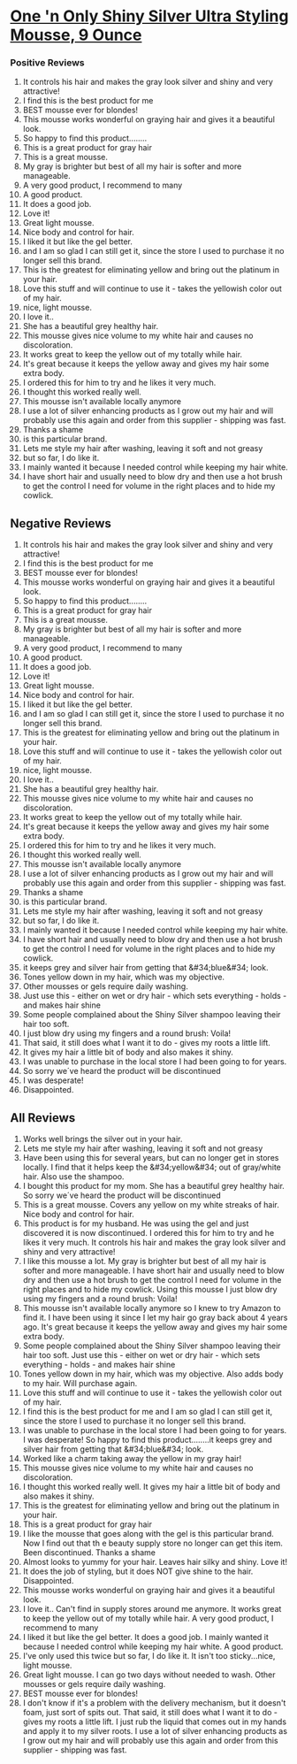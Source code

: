 # [One &#x27;n Only Shiny Silver Ultra Styling Mousse, 9 Ounce](https://products.checkmycream.com/products/One-&#x27;n-Only-Shiny-Silver-Ultra-Styling-Mousse-9-Ounce.html)

### Positive Reviews

<ol>
      <li>It controls his hair and makes the gray look silver and shiny and very attractive!</li>
      <li>I find this is the best product for me</li>
      <li>BEST mousse ever for blondes!</li>
      <li>This mousse works wonderful on graying hair and gives it a beautiful look.</li>
      <li>So happy to find this product........</li>
      <li>This is a great product for gray hair</li>
      <li>This is a great mousse.</li>
      <li>My gray is brighter but best of all my hair is softer and more manageable.  </li>
      <li>A very good product, I recommend to many</li>
      <li>A good product.</li>
      <li>It does a good job.</li>
      <li>Love it!</li>
      <li>Great light mousse.</li>
      <li>Nice body and control for hair.</li>
      <li>I liked it but like the gel better.</li>
      <li>and I am so glad I can still get it, since the store I used to purchase it no longer sell this brand.</li>
      <li>This is the greatest for eliminating yellow and bring out the platinum in your hair.</li>
      <li>Love this stuff and will continue to use it - takes the yellowish color out of my hair.</li>
      <li>nice, light mousse.</li>
      <li>I love it..  </li>
      <li>She has a  beautiful grey healthy hair.  </li>
      <li>This mousse gives nice volume to my white hair and causes no discoloration.</li>
      <li>It works great to keep the yellow out of my totally while hair.</li>
      <li>It&#x27;s great because it keeps the yellow away and gives my hair some extra body.</li>
      <li>I ordered this for him to try and he likes it very much.  </li>
      <li>I thought this worked really well.</li>
      <li>This mousse isn&#x27;t available locally anymore</li>
      <li>I use a lot of silver enhancing products as I grow out my hair and will probably use this again and order from this supplier - shipping was fast.</li>
      <li>Thanks a shame</li>
      <li>is this particular brand.  </li>
      <li>Lets me style my hair after washing, leaving it soft and not greasy</li>
      <li>but so far, I do like it.</li>
      <li>I mainly wanted it because I needed control while keeping my hair white.</li>
      <li>I have short hair and usually need to blow dry and then use a hot brush to get the control I need for volume in the right places and to hide my cowlick.  </li>
</ol>


<h2>Negative Reviews</h2>
<ol>
<li> It controls his hair and makes the gray look silver and shiny and very attractive!</li>
<li> I find this is the best product for me</li>
<li> BEST mousse ever for blondes!</li>
<li> This mousse works wonderful on graying hair and gives it a beautiful look.</li>
<li> So happy to find this product........</li>
<li> This is a great product for gray hair</li>
<li> This is a great mousse.</li>
<li> My gray is brighter but best of all my hair is softer and more manageable.  </li>
<li> A very good product, I recommend to many</li>
<li> A good product.</li>
<li> It does a good job.</li>
<li> Love it!</li>
<li> Great light mousse.</li>
<li> Nice body and control for hair.</li>
<li> I liked it but like the gel better.</li>
<li> and I am so glad I can still get it, since the store I used to purchase it no longer sell this brand.</li>
<li> This is the greatest for eliminating yellow and bring out the platinum in your hair.</li>
<li> Love this stuff and will continue to use it - takes the yellowish color out of my hair.</li>
<li> nice, light mousse.</li>
<li> I love it..  </li>
<li> She has a  beautiful grey healthy hair.  </li>
<li> This mousse gives nice volume to my white hair and causes no discoloration.</li>
<li> It works great to keep the yellow out of my totally while hair.</li>
<li> It&#x27;s great because it keeps the yellow away and gives my hair some extra body.</li>
<li> I ordered this for him to try and he likes it very much.  </li>
<li> I thought this worked really well.</li>
<li> This mousse isn&#x27;t available locally anymore</li>
<li> I use a lot of silver enhancing products as I grow out my hair and will probably use this again and order from this supplier - shipping was fast.</li>
<li> Thanks a shame</li>
<li> is this particular brand.  </li>
<li> Lets me style my hair after washing, leaving it soft and not greasy</li>
<li> but so far, I do like it.</li>
<li> I mainly wanted it because I needed control while keeping my hair white.</li>
<li> I have short hair and usually need to blow dry and then use a hot brush to get the control I need for volume in the right places and to hide my cowlick.  </li>
<li> it keeps grey and silver hair from getting that &amp;#34;blue&amp;#34; look.</li>
<li> Tones yellow down in my hair, which was my objective.</li>
<li> Other mousses or gels require daily washing.</li>
<li> Just use this - either on wet or dry hair - which sets everything - holds -  and makes hair shine</li>
<li> Some people complained about the Shiny Silver shampoo leaving their hair too soft.  </li>
<li> I just blow dry using my fingers and a round brush: Voila!</li>
<li> That said, it still does what I want it to do - gives my roots a little lift.  </li>
<li> It gives my hair a little bit of body and also makes it shiny.</li>
<li> I was unable to purchase in the local store I had been going to for years.  </li>
<li> So sorry we´ve heard the product will be discontinued</li>
<li> I was desperate!  </li>
<li> Disappointed.</li>
</ol>

<h2>All Reviews</h2>

<ol>
    <li> Works well brings the silver out in your hair.</li>
    <li> Lets me style my hair after washing, leaving it soft and not greasy</li>
    <li> Have been using this for several years, but can no longer get in stores locally. I find that it helps keep the &amp;#34;yellow&amp;#34;  out of gray/white hair. Also use the shampoo.</li>
    <li> I bought this product for my mom.  She has a  beautiful grey healthy hair.  So sorry we´ve heard the product will be discontinued</li>
    <li> This is a great mousse. Covers any yellow on my white streaks of hair. Nice body and control for hair.</li>
    <li> This product is for my husband.  He was using the gel and just discovered it is now discontinued.  I ordered this for him to try and he likes it very much.  It controls his hair and makes the gray look silver and shiny and very attractive!</li>
    <li> I like this mousse a lot.  My gray is brighter but best of all my hair is softer and more manageable.  I have short hair and usually need to blow dry and then use a hot brush to get the control I need for volume in the right places and to hide my cowlick.  Using this mousse I just blow dry using my fingers and a round brush: Voila!</li>
    <li> This mousse isn&#x27;t available locally anymore so I knew to try Amazon to find it.  I have been using it since I let my hair go gray back about 4 years ago.  It&#x27;s great because it keeps the yellow away and gives my hair some extra body.</li>
    <li> Some people complained about the Shiny Silver shampoo leaving their hair too soft.  Just use this - either on wet or dry hair - which sets everything - holds -  and makes hair shine</li>
    <li> Tones yellow down in my hair, which was my objective. Also adds body to my hair. Will purchase again.</li>
    <li> Love this stuff and will continue to use it - takes the yellowish color out of my hair.</li>
    <li> I find this is the best product for me and I am so glad I can still get it, since the store I used to purchase it no longer sell this brand.</li>
    <li> I was unable to purchase in the local store I had been going to for years.  I was desperate!  So happy to find this product........it keeps grey and silver hair from getting that &amp;#34;blue&amp;#34; look.</li>
    <li> Worked like a charm taking away the yellow in my gray hair!</li>
    <li> This mousse gives nice volume to my white hair and causes no discoloration.</li>
    <li> I thought this worked really well. It gives my hair a little bit of body and also makes it shiny.</li>
    <li> This is the greatest for eliminating yellow and bring out the platinum in your hair.</li>
    <li> This is a great product for gray hair</li>
    <li> I like the mousse that goes along with the gel is this particular brand.  Now I find out that th e beauty supply store no longer can get this item.  Been discontinued.  Thanks a shame</li>
    <li> Almost looks to yummy for your hair. Leaves hair silky and shiny. Love it!</li>
    <li> It does the job of styling, but it does NOT give shine to the hair. Disappointed.</li>
    <li> This mousse works wonderful on graying hair and gives it a beautiful look.</li>
    <li> I love it..  Can&#x27;t find in supply stores around me anymore.  It works great to keep the yellow out of my totally while hair. A very good product, I recommend to many</li>
    <li> I liked it but like the gel better. It does a good job. I mainly wanted it because I needed control while keeping my hair white. A good product.</li>
    <li> I&#x27;ve only used this twice but so far, I do like it. It isn&#x27;t too sticky...nice, light mousse.</li>
    <li> Great light mousse. I can go two days without needed to wash. Other mousses or gels require daily washing.</li>
    <li> BEST mousse ever for blondes!</li>
    <li> I don&#x27;t know if it&#x27;s a problem with the delivery mechanism, but it doesn&#x27;t foam, just sort of spits out.  That said, it still does what I want it to do - gives my roots a little lift.  I just rub the liquid that comes out in my hands and apply it to my silver roots.  I use a lot of silver enhancing products as I grow out my hair and will probably use this again and order from this supplier - shipping was fast.</li>
</ol>




